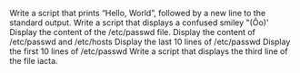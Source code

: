 Write a script that prints “Hello, World”, followed by a new line to the standard output.
Write a script that displays a confused smiley "(Ôo)'
Display the content of the /etc/passwd file.
Display the content of /etc/passwd and /etc/hosts
Display the last 10 lines of /etc/passwd
Display the first 10 lines of /etc/passwd
Write a script that displays the third line of the file iacta.

